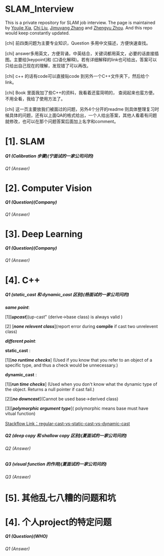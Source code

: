 # SLAM_Interview
This is a private repository for SLAM job interview. The page is maintained by [Youjie Xia](https://github.com/YoujieXia), [Chi Liu](https://github.com/AmosLewis), [Jimuyang Zhang](https://github.com/Jimuyangz) and [Zhengyu Zhou](https://github.com/z78406). And this repo would keep constantly updated. 

[chi] 前四类问题为主要专业知识，Question 多用中文描述，方便快速查找。

[chi] answer多用英文，方便背诵，中英结合，关键词都用英文，必要的话直接插图。主要给[keypoint]和 (口语化解释)。若有详细解释的link也可给出，答案可以只给出自己现在的理解，发现错了可以再改。

[chi] c++ 的话有code可以直接贴code 到另外一个C++文件夹下，然后给个link。

[chi] Book 里面我加了些C++的资料，我看着还蛮简明的， 查阅起来也蛮方便。不用全看，我给了使用方法了。

[chi] 这一页主要放我们被面过的问题，另外4个分开的readme 则具体整理复习时候具体的问题，还有以上面QA的格式给出，一个人给出答案，其他人看着有问题就修改，也可以在那个问题答案后面加上名字和comment。

# [1]. SLAM
##### Q1 (Calibration 步骤)(宁面试的一家公司问的)
###### Q1 (Answer)
# [2]. Computer Vision
##### Q1 (Question)(Company)
###### Q1 (Answer)
# [3]. Deep Learning
##### Q1 (Question)(Company)
###### Q1 (Answer)
# [4]. C++
##### Q1 (static_cast 和 dynamic_cast 区别)(杨面试的一家公司问的)
***same point***:

[1][***upcast***](up-cast" (derive->base class) is always valid )

[2] [***none relevent class***](report error during **compile** if cast two unrelevent class)

***different point***:

**static_cast** : 

[1][***no runtime checks***] (Used if you know that you refer to an object of a specific type, and thus a check would be unnecessary.)

**dynamic_cast** :

[1][***run time checks***] (Used when you don't know what the dynamic type of the object. Returns a null pointer if cast fail.)

[2][***no downcast***](Cannot be used base->derived class)

[3][***polymorphic argument type***]( polymorphic means base must have vitual function)

[Stackflow Link：regular-cast-vs-static-cast-vs-dynamic-cast](https://stackoverflow.com/questions/28002/regular-cast-vs-static-cast-vs-dynamic-cast)
##### Q2 (deep copy 和 shallow copy 区别)(夏面试的一家公司问的)
###### Q2 (Answer)
##### Q3 (visual function 的作用)(夏面试的一家公司问的)
###### Q3 (Answer)
# [5]. 其他乱七八糟的问题和坑
# [4]. 个人project的特定问题
##### Q1 (Question)(WHO)
###### Q1 (Answer)
